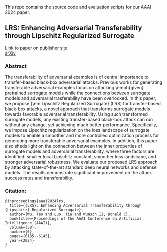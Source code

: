 This repo contains the source code and evaluation scripts for our AAAI 2024 paper:

## LRS: Enhancing Adversarial Transferability through Lipschitz Regularized Surrogate

[Link to paper on publisher site](https://ojs.aaai.org/index.php/AAAI/article/view/28430)<br>
[arXiv](https://arxiv.org/abs/2312.13118)

### Abstract

The transferability of adversarial examples is of central importance to transfer-based black-box adversarial attacks. Previous works for generating transferable adversarial examples focus on attacking \emph{given} pretrained surrogate models while the connections between surrogate models and adversarial trasferability have been overlooked. In this paper, we propose {\em Lipschitz Regularized Surrogate} (LRS) for transfer-based black-box attacks, a novel approach that transforms surrogate models towards favorable adversarial transferability. Using such transformed surrogate models, any existing transfer-based black-box attack can run without any change, yet achieving much better performance. Specifically, we impose Lipschitz regularization on the loss landscape of surrogate models to enable a smoother and more controlled optimization process for generating more transferable adversarial examples. In addition, this paper also sheds light on the connection between the inner properties of surrogate models and adversarial transferability, where three factors are identified: smaller local Lipschitz constant, smoother loss landscape, and stronger adversarial robustness. We evaluate our proposed LRS approach by attacking state-of-the-art standard deep neural networks and defense models. The results demonstrate significant improvement on the attack success rates and transferability.

### Citation:
```
@inproceedings{aaai2024lrs,
  title={{LRS}: Enhancing Adversarial Transferability through {Lipschitz} Regularized Surrogate},
  author={Wu, Tao and Luo, Tie and Wunsch II, Donald C},
  booktitle={Proceedings of the AAAI Conference on Artificial Intelligence (AAAI)},
  volume={38},
  number={6},
  pages={6135--6143},
  year={2024}
}
```
